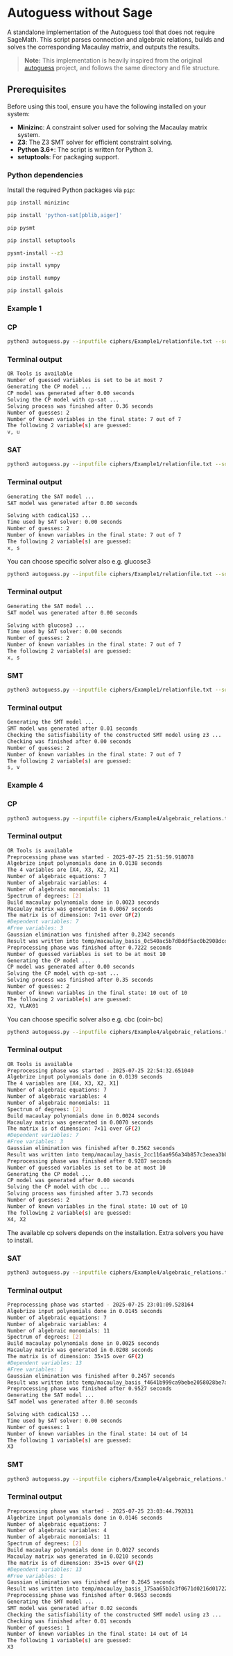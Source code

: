 # Autoguess without Sage

A standalone implementation of the Autoguess tool that does not require SageMath. This script parses connection and algebraic relations, builds and solves the corresponding Macaulay matrix, and outputs the results.

> **Note:** This implementation is heavily inspired from the original [autoguess](https://github.com/hadipourh/autoguess.git) project, and follows the same directory and file structure.


## Prerequisites

Before using this tool, ensure you have the following installed on your system:

- **Minizinc**: A constraint solver used for solving the Macaulay matrix system.  
- **Z3**: The Z3 SMT solver for efficient constraint solving.  
- **Python 3.6+**: The script is written for Python 3.  
- **setuptools**: For packaging support.

### Python dependencies

Install the required Python packages via `pip`:

```bash
pip install minizinc

pip install 'python-sat[pblib,aiger]' 

pip pysmt 

pip install setuptools

pysmt-install --z3

pip install sympy

pip install numpy

pip install galois
```
### Example 1

### CP
```bash
python3 autoguess.py --inputfile ciphers/Example1/relationfile.txt --solver cp --maxsteps 5
```
### Terminal output

```bash
OR Tools is available
Number of guessed variables is set to be at most 7
Generating the CP model ...
CP model was generated after 0.00 seconds
Solving the CP model with cp-sat ...
Solving process was finished after 0.36 seconds
Number of guesses: 2
Number of known variables in the final state: 7 out of 7
The following 2 variable(s) are guessed:
v, u
```

### SAT

```bash
python3 autoguess.py --inputfile ciphers/Example1/relationfile.txt --solver sat --maxguess 2 --maxsteps 5
```
### Terminal output

```bash
Generating the SAT model ...
SAT model was generated after 0.00 seconds

Solving with cadical153 ...
Time used by SAT solver: 0.00 seconds
Number of guesses: 2
Number of known variables in the final state: 7 out of 7
The following 2 variable(s) are guessed:
x, s
```

You can choose specific solver also e.g. glucose3
```bash
python3 autoguess.py --inputfile ciphers/Example1/relationfile.txt --solver sat --satsolver glucose3 --maxguess 2 --maxsteps 5
```
### Terminal output

```bash
Generating the SAT model ...
SAT model was generated after 0.00 seconds

Solving with glucose3 ...
Time used by SAT solver: 0.00 seconds
Number of guesses: 2
Number of known variables in the final state: 7 out of 7
The following 2 variable(s) are guessed:
x, s
```

### SMT

```bash
python3 autoguess.py --inputfile ciphers/Example1/relationfile.txt --solver smt --maxguess 2 --maxsteps 5
```
### Terminal output

```bash
Generating the SMT model ...
SMT model was generated after 0.01 seconds
Checking the satisfiability of the constructed SMT model using z3 ...
Checking was finished after 0.00 seconds
Number of guesses: 2
Number of known variables in the final state: 7 out of 7
The following 2 variable(s) are guessed:
s, v
```

### Example 4

### CP

```bash
python3 autoguess.py --inputfile ciphers/Example4/algebraic_relations.txt --solver cp --maxsteps 10 --preprocess 1 --D 2
```

### Terminal output

```bash
OR Tools is available
Preprocessing phase was started - 2025-07-25 21:51:59.918078
Algebrize input polynomials done in 0.0138 seconds
The 4 variables are [X4, X3, X2, X1]
Number of algebraic equations: 7
Number of algebraic variables: 4
Number of algebraic monomials: 11
Spectrum of degrees: [2]
Build macaulay polynomials done in 0.0023 seconds
Macaulay matrix was generated in 0.0067 seconds
The matrix is of dimension: 7×11 over GF(2)
#Dependent variables: 7
#Free variables: 3
Gaussian elimination was finished after 0.2342 seconds
Result was written into temp/macaulay_basis_0c540ac5b7d8ddf5ac0b2908dcdc51.txt after 0.0002 seconds
Preprocessing phase was finished after 0.7222 seconds
Number of guessed variables is set to be at most 10
Generating the CP model ...
CP model was generated after 0.00 seconds
Solving the CP model with cp-sat ...
Solving process was finished after 0.35 seconds
Number of guesses: 2
Number of known variables in the final state: 10 out of 10
The following 2 variable(s) are guessed:
X2, VLAK01
```

You can choose specific solver also e.g. cbc (coin-bc)
```bash
python3 autoguess.py --inputfile ciphers/Example4/algebraic_relations.txt --solver cp --cpsolver cbc --maxsteps 10 --preprocess 1 --D 2
```
### Terminal output

```bash
OR Tools is available
Preprocessing phase was started - 2025-07-25 22:54:32.651040
Algebrize input polynomials done in 0.0139 seconds
The 4 variables are [X4, X3, X2, X1]
Number of algebraic equations: 7
Number of algebraic variables: 4
Number of algebraic monomials: 11
Spectrum of degrees: [2]
Build macaulay polynomials done in 0.0024 seconds
Macaulay matrix was generated in 0.0070 seconds
The matrix is of dimension: 7×11 over GF(2)
#Dependent variables: 7
#Free variables: 3
Gaussian elimination was finished after 0.2562 seconds
Result was written into temp/macaulay_basis_2cc116aa956a34b857c3eaea3bbb4d.txt after 0.0002 seconds
Preprocessing phase was finished after 0.9287 seconds
Number of guessed variables is set to be at most 10
Generating the CP model ...
CP model was generated after 0.00 seconds
Solving the CP model with cbc ...
Solving process was finished after 3.73 seconds
Number of guesses: 2
Number of known variables in the final state: 10 out of 10
The following 2 variable(s) are guessed:
X4, X2
```

The available cp solvers depends on the installation. Extra solvers you have to install.

### SAT

```bash
python3 autoguess.py --inputfile ciphers/Example4/algebraic_relations.txt --solver sat --maxguess 1 --maxsteps 5 --preprocess 1 --D 3
```

### Terminal output

```bash
Preprocessing phase was started - 2025-07-25 23:01:09.528164
Algebrize input polynomials done in 0.0145 seconds
Number of algebraic equations: 7
Number of algebraic variables: 4
Number of algebraic monomials: 11
Spectrum of degrees: [2]
Build macaulay polynomials done in 0.0025 seconds
Macaulay matrix was generated in 0.0208 seconds
The matrix is of dimension: 35×15 over GF(2)
#Dependent variables: 13
#Free variables: 1
Gaussian elimination was finished after 0.2457 seconds
Result was written into temp/macaulay_basis_f4641b999ca9bebe2058028be7a8ad.txt after 0.0002 seconds
Preprocessing phase was finished after 0.9527 seconds
Generating the SAT model ...
SAT model was generated after 0.00 seconds

Solving with cadical153 ...
Time used by SAT solver: 0.00 seconds
Number of guesses: 1
Number of known variables in the final state: 14 out of 14
The following 1 variable(s) are guessed:
X3
```

### SMT

```bash
python3 autoguess.py --inputfile ciphers/Example4/algebraic_relations.txt --solver smt --maxguess 1 --maxsteps 5 --preprocess 1 --D 3
```

### Terminal output

```bash
Preprocessing phase was started - 2025-07-25 23:03:44.792831
Algebrize input polynomials done in 0.0146 seconds
Number of algebraic equations: 7
Number of algebraic variables: 4
Number of algebraic monomials: 11
Spectrum of degrees: [2]
Build macaulay polynomials done in 0.0027 seconds
Macaulay matrix was generated in 0.0210 seconds
The matrix is of dimension: 35×15 over GF(2)
#Dependent variables: 13
#Free variables: 1
Gaussian elimination was finished after 0.2645 seconds
Result was written into temp/macaulay_basis_175aa65b3c3f0671d0216d01722934.txt after 0.0002 seconds
Preprocessing phase was finished after 0.9653 seconds
Generating the SMT model ...
SMT model was generated after 0.02 seconds
Checking the satisfiability of the constructed SMT model using z3 ...
Checking was finished after 0.01 seconds
Number of guesses: 1
Number of known variables in the final state: 14 out of 14
The following 1 variable(s) are guessed:
X3
```


